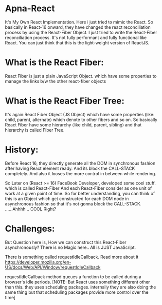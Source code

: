 # Apna-React

It's My Own React Implementation.
Here i just tried to mimic the React.
So basically in React-16 onward, they have changed the react reconciliation process by using
the React-Fiber Object. I just tried to write the React-Fiber reconciliation process.
It's not fully performant and fully functional like React. You can just think that this is the light-weight version of ReactJS.

# What is the React Fiber:

React Fiber is just a plain JavaScript Object.
which have some properties to manage the links b/w the other react-fiber objects

# What is the React Fiber Tree:

It's again React Fiber Object (JS Object) which have some properties
(like: child, parent, alternate) which denote to other fibers and so on.
So basically React Fiber have some hierarchy (like child, parent, sibling)
and that hierarchy is called Fiber Tree.

# History:

Before React 16, they directly generate all the DOM in synchronous fashion after having React element ready. And its block the CALL-STACK completely. And also it looses the more control in between while rendering.

So Later on (React >= 16) FaceBook Developer, developed some cool stuff.
which is called React-Fiber And each React-Fiber consider as one unit of work at a given point of time.
So for better understanding, you can think of this is an Object which get constructed for each DOM node in asynchronous fashion so that it's not gonna block the CALL-STACK. ......Ahhhh .. COOL Right?

# Challenges:

But Question here is, How we can construct this React-Fiber asynchronously?
There is no Magic here.. All is JUST JavaScript.

There is something called requestIdleCallback.
Read more about it https://developer.mozilla.org/en-US/docs/Web/API/Window/requestIdleCallback

requestIdleCallback method queues a function to be called during a browser's idle periods.
[NOTE: But React uses something different other than this. they uses scheduling packages. internally
they are also doing the same thing but that scheduling packages provide more control over the time]
